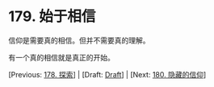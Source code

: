# 179. 始于相信

信仰是需要真的相信。但并不需要真的理解。

有一个真的相信就是真正的开始。

[Previous: [178. 探索](178.md)] | [Draft: [Draft](../Draft.md)] | [Next: [180. 隐藏的信仰](180.md)]